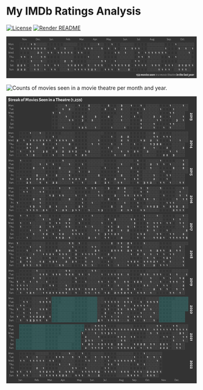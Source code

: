 
<!-- README.md is generated from README.Rmd. Please edit that file -->

# My IMDb Ratings Analysis

<!-- badges: start -->

[![License](https://img.shields.io/github/license/mcanouil/imdb-ratings)](LICENSE)
[![Render
README](https://github.com/mcanouil/imdb-ratings/actions/workflows/render-readme.yaml/badge.svg)](https://github.com/mcanouil/imdb-ratings/actions/workflows/render-readme.yaml)
<!-- badges: end -->

![Movies seen in a movie theatre year streak](media/streak.svg)

![Counts of movies seen in a movie theatre per month and
year.](media/counts.svg)

![Movies seen in a movie theatre year streak.](media/streak-years.svg)
